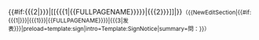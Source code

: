 {{#if:{{{2|}}}|[[{{{1|{{FULLPAGENAME}}}}}|{{{2}}}]]|}}<small class="noprint">（{{NewEditSection|{{#if:{{{1|}}}|{{{1}}}|{{FULLPAGENAME}}}}|{{{3|发表}}}|preload=template:sign|intro=Template:SignNotice|summary=問：}}）</small>